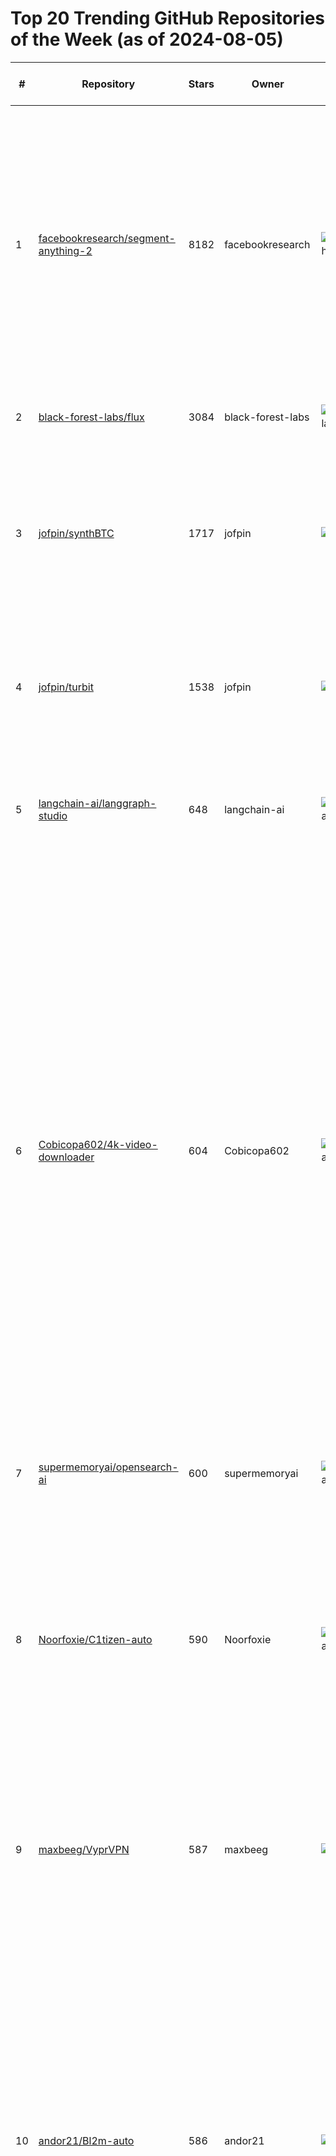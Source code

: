 # Top 20 Trending GitHub Repositories of the Week (as of 2024-08-05)

| # | Repository | Stars | Owner | Avatar | Description | Topics | URL | Created At | Updated At | Pushed At | Git URL | SSH URL | Clone URL | SVN URL | Homepage | Size | Language | Forks Count | Open Issues Count | Default Branch | License |
|---|------------|-------|-------|--------|-------------|--------|-----|------------|------------|-----------|---------|---------|-----------|---------|----------|------|----------|--------------|-------------------|----------------|---------|
| 1 | [facebookresearch/segment-anything-2](https://github.com/facebookresearch/segment-anything-2) | 8182 | facebookresearch | ![facebookresearch's avatar](https://avatars.githubusercontent.com/u/16943930?v=4) | The repository provides code for running inference with the Meta Segment Anything Model 2 (SAM 2), links for downloading the trained model checkpoints, and example notebooks that show how to use the model. | No topics | [https://github.com/facebookresearch/segment-anything-2](https://github.com/facebookresearch/segment-anything-2) | 2024-07-29T21:48:23Z | 2024-08-05T02:59:12Z | 2024-08-04T22:04:19Z | git://github.com/facebookresearch/segment-anything-2.git | git@github.com:facebookresearch/segment-anything-2.git | https://github.com/facebookresearch/segment-anything-2.git | https://github.com/facebookresearch/segment-anything-2 | No homepage | 26949 | Jupyter Notebook | 454 | 90 | main | Apache License 2.0 |
| 2 | [black-forest-labs/flux](https://github.com/black-forest-labs/flux) | 3084 | black-forest-labs | ![black-forest-labs's avatar](https://avatars.githubusercontent.com/u/164064024?v=4) | Official inference repo for FLUX.1 models | No topics | [https://github.com/black-forest-labs/flux](https://github.com/black-forest-labs/flux) | 2024-08-01T09:04:19Z | 2024-08-05T02:59:45Z | 2024-08-03T08:51:18Z | git://github.com/black-forest-labs/flux.git | git@github.com:black-forest-labs/flux.git | https://github.com/black-forest-labs/flux.git | https://github.com/black-forest-labs/flux | No homepage | 5022 | Python | 171 | 29 | main | Apache License 2.0 |
| 3 | [jofpin/synthBTC](https://github.com/jofpin/synthBTC) | 1717 | jofpin | ![jofpin's avatar](https://avatars.githubusercontent.com/u/5523369?v=4) | A tool that uses advanced Monte Carlo simulations and Turbit parallel processing to create possible Bitcoin prediction scenarios. | bitcoin, data-processing, monte-carlo-simulation, nodejs, prediction, synthetic-data, turbit | [https://github.com/jofpin/synthBTC](https://github.com/jofpin/synthBTC) | 2024-08-02T23:02:16Z | 2024-08-04T20:32:58Z | 2024-08-04T20:32:55Z | git://github.com/jofpin/synthBTC.git | git@github.com:jofpin/synthBTC.git | https://github.com/jofpin/synthBTC.git | https://github.com/jofpin/synthBTC | No homepage | 6779 | JavaScript | 1113 | 0 | main | MIT License |
| 4 | [jofpin/turbit](https://github.com/jofpin/turbit) | 1538 | jofpin | ![jofpin's avatar](https://avatars.githubusercontent.com/u/5523369?v=4) | Build applications, scripts, and automations powered by high-performance multicore computing using Node.js | cpu-booster, high-performance, javascript, multicore, multithreading, nodejs, parallel-computing, parallel-programming, parallelism | [https://github.com/jofpin/turbit](https://github.com/jofpin/turbit) | 2024-08-02T22:33:39Z | 2024-08-04T21:58:09Z | 2024-08-03T20:40:11Z | git://github.com/jofpin/turbit.git | git@github.com:jofpin/turbit.git | https://github.com/jofpin/turbit.git | https://github.com/jofpin/turbit | No homepage | 183 | JavaScript | 986 | 0 | main | MIT License |
| 5 | [langchain-ai/langgraph-studio](https://github.com/langchain-ai/langgraph-studio) | 648 | langchain-ai | ![langchain-ai's avatar](https://avatars.githubusercontent.com/u/126733545?v=4) | Desktop app for prototyping and debugging LangGraph applications locally. | agents, ai, desktop, langgraph | [https://github.com/langchain-ai/langgraph-studio](https://github.com/langchain-ai/langgraph-studio) | 2024-07-29T22:11:00Z | 2024-08-05T02:54:40Z | 2024-08-02T22:15:19Z | git://github.com/langchain-ai/langgraph-studio.git | git@github.com:langchain-ai/langgraph-studio.git | https://github.com/langchain-ai/langgraph-studio.git | https://github.com/langchain-ai/langgraph-studio | https://github.com/langchain-ai/langgraph-studio | 11787 | No language specified | 38 | 25 | main | No license |
| 6 | [Cobicopa602/4k-video-downloader](https://github.com/Cobicopa602/4k-video-downloader) | 604 | Cobicopa602 | ![Cobicopa602's avatar](https://avatars.githubusercontent.com/u/113853335?v=4) | No description | 4k-downloader-pc, 4k-video-downloader, 4k-video-downloader-activation-software, 4k-video-downloader-activation-tool, 4k-video-downloader-github, 4k-video-downloader-key-gen, 4k-video-downloader-key-list-2024, 4k-video-downloader-keys-2024, 4k-video-downloader-license-activation, 4k-video-downloader-pc-free, cracked-verison-4k-video-downloader, download-4k-video-downloader, free-activation-4k-video-downloader, free-keys-4k-video-downloader, repack-4k-video-downloader, video-downloader-4k | [https://github.com/Cobicopa602/4k-video-downloader](https://github.com/Cobicopa602/4k-video-downloader) | 2024-08-05T02:48:55Z | 2024-08-05T02:52:56Z | 2024-08-05T02:49:55Z | git://github.com/Cobicopa602/4k-video-downloader.git | git@github.com:Cobicopa602/4k-video-downloader.git | https://github.com/Cobicopa602/4k-video-downloader.git | https://github.com/Cobicopa602/4k-video-downloader | No homepage | 0 | No language specified | 0 | 0 | main | No license |
| 7 | [supermemoryai/opensearch-ai](https://github.com/supermemoryai/opensearch-ai) | 600 | supermemoryai | ![supermemoryai's avatar](https://avatars.githubusercontent.com/u/171979587?v=4) | SearchGPT / Perplexity clone, but personalised for you. | No topics | [https://github.com/supermemoryai/opensearch-ai](https://github.com/supermemoryai/opensearch-ai) | 2024-07-31T01:50:05Z | 2024-08-05T02:54:03Z | 2024-08-04T17:00:51Z | git://github.com/supermemoryai/opensearch-ai.git | git@github.com:supermemoryai/opensearch-ai.git | https://github.com/supermemoryai/opensearch-ai.git | https://github.com/supermemoryai/opensearch-ai | https://opensearch-ai.pages.dev | 2546 | TypeScript | 75 | 5 | main | No license |
| 8 | [Noorfoxie/C1tizen-auto](https://github.com/Noorfoxie/C1tizen-auto) | 590 | Noorfoxie | ![Noorfoxie's avatar](https://avatars.githubusercontent.com/u/147734898?v=4) | No description | catizen, catizen-airdrop, catizen-auto, catizen-auto-bot, catizen-auto-clicker, catizen-auto-farm, catizen-autobot, catizen-autoclicker, catizen-autofarm-free, catizen-bot, catizen-bot-2024, catizen-clicker, catizen-farm-bot, catizen-mantle, catizen-telegram, catizen-ton | [https://github.com/Noorfoxie/C1tizen-auto](https://github.com/Noorfoxie/C1tizen-auto) | 2024-08-04T13:48:50Z | 2024-08-04T20:36:18Z | 2024-08-04T13:50:42Z | git://github.com/Noorfoxie/C1tizen-auto.git | git@github.com:Noorfoxie/C1tizen-auto.git | https://github.com/Noorfoxie/C1tizen-auto.git | https://github.com/Noorfoxie/C1tizen-auto | No homepage | 2 | No language specified | 0 | 0 | main | No license |
| 9 | [maxbeeg/VyprVPN](https://github.com/maxbeeg/VyprVPN) | 587 | maxbeeg | ![maxbeeg's avatar](https://avatars.githubusercontent.com/u/171484417?v=4) | No description | vyprvpn, vyprvpn-free, vyprvpn-instructions, vyprvpn-keys, vyprvpn-license, vyprvpn-lifetime, vyprvpn-setup, vyprvpn-speed, vyprvpn-tool, vyprvpn-unlimited-2024 | [https://github.com/maxbeeg/VyprVPN](https://github.com/maxbeeg/VyprVPN) | 2024-08-04T13:19:52Z | 2024-08-04T18:18:13Z | 2024-08-04T13:21:38Z | git://github.com/maxbeeg/VyprVPN.git | git@github.com:maxbeeg/VyprVPN.git | https://github.com/maxbeeg/VyprVPN.git | https://github.com/maxbeeg/VyprVPN | No homepage | 2 | No language specified | 0 | 0 | main | No license |
| 10 | [andor21/Bl2m-auto](https://github.com/andor21/Bl2m-auto) | 586 | andor21 | ![andor21's avatar](https://avatars.githubusercontent.com/u/169172027?v=4) | No description | blum, blum-autobot-autoclicker, blum-autobot-autofarm, blum-autobot-download, blum-autoclicker-autofarm, blum-autoclicker-download, blum-autoclicker-free, blum-autofarm-free, blum-bot-autobot, blum-bot-autoclicker, blum-bot-clicker, blum-bot-clicker-autobot, blum-bot-clicker-autoclicker, blum-bot-clicker-autofarm, blum-bot-clicker-free, blum-clicker-autobot, blum-clicker-autoclicker, blum-clicker-autofarm, blum-download, blum-free-download | [https://github.com/andor21/Bl2m-auto](https://github.com/andor21/Bl2m-auto) | 2024-08-05T02:25:51Z | 2024-08-05T02:28:50Z | 2024-08-05T02:27:04Z | git://github.com/andor21/Bl2m-auto.git | git@github.com:andor21/Bl2m-auto.git | https://github.com/andor21/Bl2m-auto.git | https://github.com/andor21/Bl2m-auto | No homepage | 0 | No language specified | 0 | 0 | main | No license |
| 11 | [Glamrock-oscar/solara-roblox-executor](https://github.com/Glamrock-oscar/solara-roblox-executor) | 586 | Glamrock-oscar | ![Glamrock-oscar's avatar](https://avatars.githubusercontent.com/u/109983098?v=4) | No description | roblox, roblox-script, roblox-scripts, roblox-solara, roblox-solara-executor, roblox-solara-free, roblox-solara-free-key, roblox-solara-key, solara, solara-crash, solara-discord, solara-executor, solara-external-download, solara-key, solara-roblox, solara-roblox-executor, solara-update, solara-v2, solara-v2-download | [https://github.com/Glamrock-oscar/solara-roblox-executor](https://github.com/Glamrock-oscar/solara-roblox-executor) | 2024-08-05T02:00:51Z | 2024-08-05T02:04:03Z | 2024-08-05T02:01:58Z | git://github.com/Glamrock-oscar/solara-roblox-executor.git | git@github.com:Glamrock-oscar/solara-roblox-executor.git | https://github.com/Glamrock-oscar/solara-roblox-executor.git | https://github.com/Glamrock-oscar/solara-roblox-executor | No homepage | 0 | No language specified | 0 | 0 | main | No license |
| 12 | [JonathanS26/Ph0t0sh0p-ai-2024](https://github.com/JonathanS26/Ph0t0sh0p-ai-2024) | 586 | JonathanS26 | ![JonathanS26's avatar](https://avatars.githubusercontent.com/u/80900230?v=4) | No description | adobe-photoshop-for-ipad-2024, best-photoshop-course, crack-free-adobe-photoshop-download, cracked-adobe-photoshop-2024-free, filter-photoshop, flyer-design-in-photoshop, invite-to-edit-photoshop, learn-adobe-photoshop, learn-photoshop-for-beginners, photoshop-adobe, photoshop-how-to, photoshop-ipad-pro, photoshop-ipad-tutorial, photoshop-patterns, photoshop-solutions, photoshop-training-channel, photoshop-tutorial-beginner, tutorials-photoshop | [https://github.com/JonathanS26/Ph0t0sh0p-ai-2024](https://github.com/JonathanS26/Ph0t0sh0p-ai-2024) | 2024-08-05T02:12:38Z | 2024-08-05T02:17:28Z | 2024-08-05T02:14:07Z | git://github.com/JonathanS26/Ph0t0sh0p-ai-2024.git | git@github.com:JonathanS26/Ph0t0sh0p-ai-2024.git | https://github.com/JonathanS26/Ph0t0sh0p-ai-2024.git | https://github.com/JonathanS26/Ph0t0sh0p-ai-2024 | No homepage | 0 | No language specified | 0 | 0 | main | No license |
| 13 | [jani688/wave-roblox-executor](https://github.com/jani688/wave-roblox-executor) | 586 | jani688 | ![jani688's avatar](https://avatars.githubusercontent.com/u/157324131?v=4) | No description | roblox-wave, roblox-wave-executor, roblox-wave-free, roblox-wave-key, wave, wave-download, wave-executer, wave-executor, wave-executor-app, wave-executor-download, wave-key, wave-roblox, wave-roblox-2024, wave-roblox-download, wave-roblox-executor, wave-roblox-injector | [https://github.com/jani688/wave-roblox-executor](https://github.com/jani688/wave-roblox-executor) | 2024-08-05T02:05:37Z | 2024-08-05T02:11:03Z | 2024-08-05T02:09:19Z | git://github.com/jani688/wave-roblox-executor.git | git@github.com:jani688/wave-roblox-executor.git | https://github.com/jani688/wave-roblox-executor.git | https://github.com/jani688/wave-roblox-executor | No homepage | 0 | No language specified | 0 | 0 | main | No license |
| 14 | [renecado/ZZZ-cheats](https://github.com/renecado/ZZZ-cheats) | 586 | renecado | ![renecado's avatar](https://avatars.githubusercontent.com/u/148263541?v=4) | No description | zenless-zone-zero, zzz, zzz-, zzz-auto-bot, zzz-auto-farm, zzz-autofarm, zzz-bot, zzz-farm, zzz-hack, zzz-mod, zzz-mod-manager, zzz-script, zzz-scripts | [https://github.com/renecado/ZZZ-cheats](https://github.com/renecado/ZZZ-cheats) | 2024-08-05T02:32:13Z | 2024-08-05T02:35:03Z | 2024-08-05T02:33:28Z | git://github.com/renecado/ZZZ-cheats.git | git@github.com:renecado/ZZZ-cheats.git | https://github.com/renecado/ZZZ-cheats.git | https://github.com/renecado/ZZZ-cheats | No homepage | 0 | No language specified | 0 | 0 | main | No license |
| 15 | [karpathy/nano-llama31](https://github.com/karpathy/nano-llama31) | 502 | karpathy | ![karpathy's avatar](https://avatars.githubusercontent.com/u/241138?v=4) | nanoGPT style version of Llama 3.1 | No topics | [https://github.com/karpathy/nano-llama31](https://github.com/karpathy/nano-llama31) | 2024-08-01T03:09:14Z | 2024-08-05T02:29:05Z | 2024-08-05T00:34:06Z | git://github.com/karpathy/nano-llama31.git | git@github.com:karpathy/nano-llama31.git | https://github.com/karpathy/nano-llama31.git | https://github.com/karpathy/nano-llama31 | No homepage | 50 | Python | 13 | 2 | master | No license |
| 16 | [andreujuanc/actas-2024](https://github.com/andreujuanc/actas-2024) | 484 | andreujuanc | ![andreujuanc's avatar](https://avatars.githubusercontent.com/u/360052?v=4) | No description | No topics | [https://github.com/andreujuanc/actas-2024](https://github.com/andreujuanc/actas-2024) | 2024-07-30T18:01:16Z | 2024-08-05T02:22:06Z | 2024-08-05T02:58:05Z | git://github.com/andreujuanc/actas-2024.git | git@github.com:andreujuanc/actas-2024.git | https://github.com/andreujuanc/actas-2024.git | https://github.com/andreujuanc/actas-2024 | No homepage | 1345672 | Go | 136 | 19 | main | No license |
| 17 | [PetarKunchev/-NotCoin-Auto-Clicker-](https://github.com/PetarKunchev/-NotCoin-Auto-Clicker-) | 475 | PetarKunchev | ![PetarKunchev's avatar](https://avatars.githubusercontent.com/u/163135794?v=4) | No description | notcoin, notcoin-2024, notcoin-automated-trading, notcoin-bot-faq, notcoin-bot-features, notcoin-bot-guide, notcoin-clicker, notcoin-farm, notcoin-farm-bot-2024, notcoinbot, toncoin, toncoin-, toncoin-analytics-script, toncoin-custom, toncoin-download, toncoin-free-miner, toncoin-miner-download, toncoin-script-installer, toncoin-wallet, toncoinminer | [https://github.com/PetarKunchev/-NotCoin-Auto-Clicker-](https://github.com/PetarKunchev/-NotCoin-Auto-Clicker-) | 2024-08-04T19:47:17Z | 2024-08-05T02:59:51Z | 2024-08-04T19:55:34Z | git://github.com/PetarKunchev/-NotCoin-Auto-Clicker-.git | git@github.com:PetarKunchev/-NotCoin-Auto-Clicker-.git | https://github.com/PetarKunchev/-NotCoin-Auto-Clicker-.git | https://github.com/PetarKunchev/-NotCoin-Auto-Clicker- | No homepage | 2 | No language specified | 0 | 0 | main | No license |
| 18 | [Jacorella/-Bcoin2048-Auto-Bot-](https://github.com/Jacorella/-Bcoin2048-Auto-Bot-) | 475 | Jacorella | ![Jacorella's avatar](https://avatars.githubusercontent.com/u/82755553?v=4) | No description | autoclicker, autoclicker-for-games, bcoin, bcoin-2048, bcoin-2048-auto-farm, bcoin-2048-bot, bcoin2048, bcoin2048-auto-farm, bcoin2048-autobot, bcoin2048-bot, bcoin2048-scripts, bcoin2048-telegram-bot, crypto, crypto-bot, crypto-trading, cryptocurrencies, cryptocurrency, cryptocurrency-exchanges, cryptography | [https://github.com/Jacorella/-Bcoin2048-Auto-Bot-](https://github.com/Jacorella/-Bcoin2048-Auto-Bot-) | 2024-08-04T20:06:59Z | 2024-08-05T02:59:54Z | 2024-08-04T20:12:33Z | git://github.com/Jacorella/-Bcoin2048-Auto-Bot-.git | git@github.com:Jacorella/-Bcoin2048-Auto-Bot-.git | https://github.com/Jacorella/-Bcoin2048-Auto-Bot-.git | https://github.com/Jacorella/-Bcoin2048-Auto-Bot- | No homepage | 2 | No language specified | 0 | 0 | main | No license |
| 19 | [ujjal178/NEAR-HOT-WAIIET](https://github.com/ujjal178/NEAR-HOT-WAIIET) | 474 | ujjal178 | ![ujjal178's avatar](https://avatars.githubusercontent.com/u/117988263?v=4) | No description | autoclicker, autoclicker-for-games, crypto, crypto-bot, crypto-market, crypto-tools, crypto-trading, crypto-wallet, cryptocurrencies, cryptocurrency, cryptocurrency-exchanges, cryptography, near-hot-waiiet | [https://github.com/ujjal178/NEAR-HOT-WAIIET](https://github.com/ujjal178/NEAR-HOT-WAIIET) | 2024-08-04T20:24:10Z | 2024-08-05T02:59:56Z | 2024-08-04T20:27:19Z | git://github.com/ujjal178/NEAR-HOT-WAIIET.git | git@github.com:ujjal178/NEAR-HOT-WAIIET.git | https://github.com/ujjal178/NEAR-HOT-WAIIET.git | https://github.com/ujjal178/NEAR-HOT-WAIIET | No homepage | 2 | No language specified | 0 | 0 | main | No license |
| 20 | [thanhcongthai005/-LimeCoin-Auto-Bot-](https://github.com/thanhcongthai005/-LimeCoin-Auto-Bot-) | 473 | thanhcongthai005 | ![thanhcongthai005's avatar](https://avatars.githubusercontent.com/u/122749788?v=4) | No description | autoclicker, clicker, clicker-snapster, clicker-snapster-free, clicker-time-farm, clicker-tronix, clicker-tronix-free, clickerauto, crypto, crypto-bot, crypto-trading, crypto-wallet, cryptocurrencies, cryptocurrency, cryptocurrency-exchanges, cryptography, farming, limecoin-auto-bot | [https://github.com/thanhcongthai005/-LimeCoin-Auto-Bot-](https://github.com/thanhcongthai005/-LimeCoin-Auto-Bot-) | 2024-08-04T20:40:58Z | 2024-08-05T03:00:00Z | 2024-08-04T20:44:44Z | git://github.com/thanhcongthai005/-LimeCoin-Auto-Bot-.git | git@github.com:thanhcongthai005/-LimeCoin-Auto-Bot-.git | https://github.com/thanhcongthai005/-LimeCoin-Auto-Bot-.git | https://github.com/thanhcongthai005/-LimeCoin-Auto-Bot- | No homepage | 2 | No language specified | 0 | 0 | main | No license |
